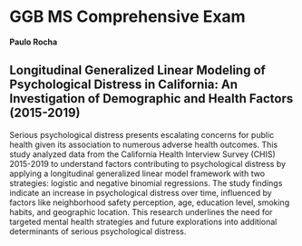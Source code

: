 # GGB MS Comprehensive Exam

**Paulo Rocha**


## Longitudinal Generalized Linear Modeling of Psychological Distress in California: An Investigation of Demographic and Health Factors (2015-2019)

Serious psychological distress presents escalating concerns for public health given its association to numerous adverse health outcomes. This study analyzed data from the California Health Interview Survey (CHIS) 2015-2019 to understand factors contributing to psychological distress by applying a longitudinal generalized linear model framework with two strategies: logistic and negative binomial regressions. The study findings indicate an increase in psychological distress over time, influenced by factors like neighborhood safety perception, age, education level, smoking habits, and geographic location. This research underlines the need for targeted mental health strategies and future explorations into additional determinants of serious psychological distress.